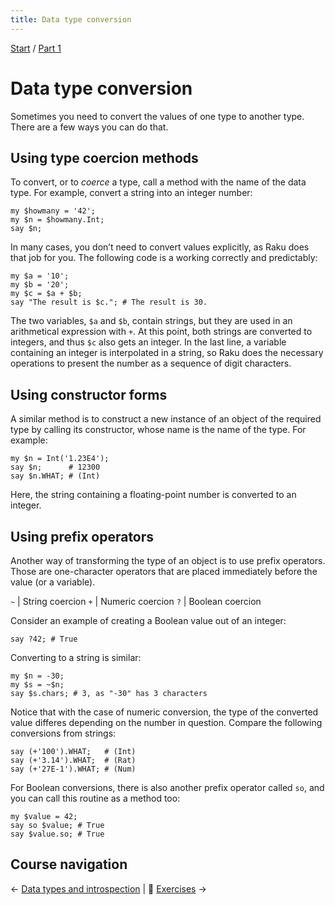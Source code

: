 ```yaml
---
title: Data type conversion
---
```


[Start](/raku-course/) / [Part 1](/raku-course/part1)

# Data type conversion

Sometimes you need to convert the values of one type to another type. There are a few ways you can do that.

## Using type coercion methods

To convert, or to _coerce_ a type, call a method with the name of the data type. For example, convert a string into an integer number:

    my $howmany = '42';
    my $n = $howmany.Int;
    say $n;

In many cases, you don’t need to convert values explicitly, as Raku does that job for you. The following code is a working correctly and predictably:

    my $a = '10';
    my $b = '20';
    my $c = $a + $b;
    say "The result is $c."; # The result is 30.

The two variables, `$a` and `$b`, contain strings, but they are used in an arithmetical expression with `+`. At this point, both strings are converted to integers, and thus `$c` also gets an integer. In the last line, a variable containing an integer is interpolated in a string, so Raku does the necessary operations to present the number as a sequence of digit characters.

## Using constructor forms

A similar method is to construct a new instance of an object of the required type by calling its constructor, whose name is the name of the type. For example:

    my $n = Int('1.23E4');
    say $n;      # 12300
    say $n.WHAT; # (Int)

Here, the string containing a floating-point number is converted to an integer.

## Using prefix operators

Another way of transforming the type of an object is to use prefix operators. Those are one-character operators that are placed immediately before the value (or a variable).

`~` | String coercion
`+` | Numeric coercion
`?` | Boolean coercion

Consider an example of creating a Boolean value out of an integer:

    say ?42; # True

Converting to a string is similar:

    my $n = -30;
    my $s = ~$n;
    say $s.chars; # 3, as "-30" has 3 characters

Notice that with the case of numeric conversion, the type of the converted value differes depending on the number in question. Compare the following conversions from strings:

    say (+'100').WHAT;   # (Int)
    say (+'3.14').WHAT;  # (Rat)
    say (+'27E-1').WHAT; # (Num)

For Boolean conversions, there is also another prefix operator called `so`, and you can call this routine as a method too:

    my $value = 42;
    say so $value; # True
    say $value.so; # True

## Course navigation

← [Data types and introspection](/raku-course/what) | 💪 [Exercises](exercises) →
